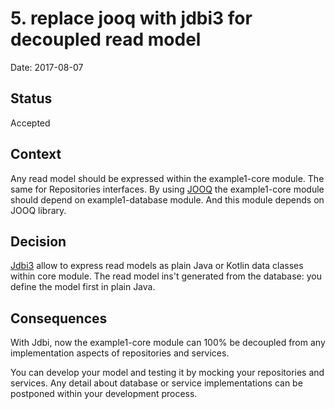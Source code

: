 # 5. replace jooq with jdbi3 for decoupled read model

Date: 2017-08-07

## Status

Accepted

## Context

Any read model should be expressed within the example1-core module. The same for Repositories interfaces. By using
[JOOQ](https://www.jooq.org/) the example1-core module should depend on example1-database module. And this module
depends on JOOQ library.

## Decision

[Jdbi3](https://github.com/jdbi/jdbi) allow to express read models as plain Java or Kotlin data classes within core
module. The read model ins't generated from the database: you define the model first in plain Java.

## Consequences

With Jdbi, now the example1-core module can 100% be decoupled from any implementation aspects of repositories and
services.

You can develop your model and testing it by mocking your repositories and services. Any detail about database or
service implementations can be postponed within your development process.
